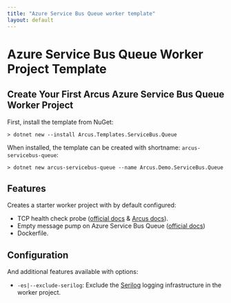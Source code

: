 ```yaml
---
title: "Azure Service Bus Queue worker template"
layout: default
---
```


# Azure Service Bus Queue Worker Project Template

## Create Your First Arcus Azure Service Bus Queue Worker Project

First, install the template from NuGet:

```shell
> dotnet new --install Arcus.Templates.ServiceBus.Queue
```

When installed, the template can be created with shortname: `arcus-servicebus-queue`:

```shell
> dotnet new arcus-servicebus-queue --name Arcus.Demo.ServiceBus.Queue 
```


## Features

Creates a starter worker project with by default configured:
* TCP health check probe ([official docs](https://docs.microsoft.com/en-us/aspnet/core/host-and-deploy/health-checks?view=aspnetcore-2.2) & [Arcus docs](https://messaging.arcus-azure.net/features/tcp-health-probe)).
* Empty message pump on Azure Service Bus Queue ([official docs](https://docs.microsoft.com/en-us/azure/service-bus-messaging/service-bus-dotnet-get-started-with-queues))
* Dockerfile.

## Configuration

And additional features available with options:
* `-es|--exclude-serilog`: Exclude the [Serilog](https://serilog.net/) logging infrastructure in the worker project.
